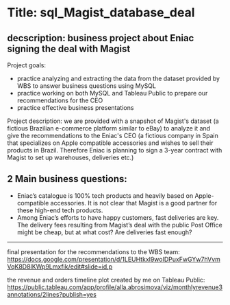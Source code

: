 # Title: sql_Magist_database_deal
## decscription: business project about Eniac signing the deal with Magist

Project goals:
- practice analyzing and extracting the data from the dataset provided by WBS to answer business questions using MySQL
- practice working on both MySQL and Tableau Public to prepare our recommendations for the CEO
- practice effective business presentations
  
Project description: we are provided with a snapshot of Magist's dataset (a fictious Brazilian e-commerce platform similar to eBay) to analyze it and give the recommendations to the Eniac's CEO (a fictious company in Spain that specializes on Apple compatible accessories and wishes to sell their products in Brazil. Therefore Eniac is planning to sign a 3-year contract with Magist to set up warehouses, deliveries etc.)

## 2 Main business questions:

- Eniac’s catalogue is 100% tech products and heavily based on Apple-compatible accessories. It is not clear that Magist is a good partner for these high-end tech products.
- Among Eniac’s efforts to have happy customers, fast deliveries are key. The delivery fees resulting from Magist’s deal with the public Post Office might be cheap, but at what cost? Are deliveries fast enough?

----
final presentation for the recommendations to the WBS team: 
https://docs.google.com/presentation/d/1LEUHtkxl9woIDPuxFwGYw7hVvmVqK8D8IKWp9Lmxfik/edit#slide=id.p

the revenue and orders timeline plot created by me on Tableau Public:
https://public.tableau.com/app/profile/alla.abrosimova/viz/monthlyrevenue3annotations/2lines?publish=yes

